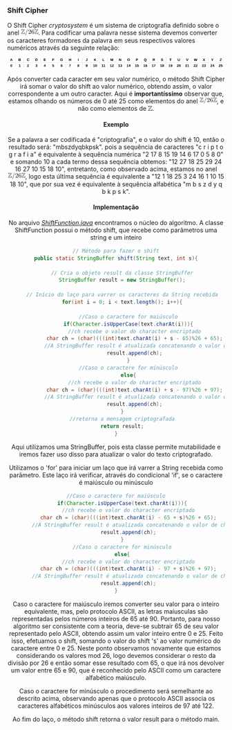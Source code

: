 ### Shift Cipher

O Shift Cipher *cryptosystem* é um sistema de criptografia definido sobre o anel  <img src="../../images/ring.png" width="40"/>. Para codificar uma palavra nesse sistema devemos converter os caracteres formadores da palavra em seus respectivos valores numéricos através da seguinte relação:

<p style="align:center">
	<center><img src="../../images/alph_num.png"><center>
</p>

Após converter cada caracter em seu valor numérico, o método Shift Cipher irá somar o valor do shift ao valor numérico, obtendo assim, o valor correspondente a um outro caracter. Aqui é **importantíssimo** observar que, estamos olhando os números de 0 até 25 como elementos do anel <img src="../../images/ring.png" width="40">, e não como elementos de <img src="../../images/z.png" width="10">.

#### Exemplo 
Se a palavra a ser codificada é "criptografia", e o valor do shift é 10, então o resultado será: "mbszdyqbkpsk". pois a sequência de caracteres "c r i p t o g r a f i a" é equivalente à sequência numérica "2 17 8 15 19 14 6 17 0 5 8 0" e somando 10 a cada termo dessa sequência obtemos: "12 27 18 25 29 24 16 27 10 15 18 10", entretanto, como observado acima, estamos no anel <img src="../../images/ring.png" width="40">, logo esta última sequência é equivalente a "12 1 18 25 3 24 16 1 10 15 18 10", que por sua vez é equivalente à sequência alfabética "m b s z d y q b k p s k".

#### Implementação

No arquivo *[ShiftFunction.java](ShiftFunction.java)* encontramos o núcleo do algoritmo. A classe ShiftFunction possui o método shift, que recebe como parâmetros uma string e um inteiro

``` java
// Método para fazer o shift
public static StringBuffer shift(String text, int s){
	
	// Cria o objeto result da classe StringBuffer
	StringBuffer result = new StringBuffer();
		
	// Início do laço para varrer os caracteres da String recebida
	for(int i = 0; i < text.length(); i++){

		//Caso o caractere for maiúsculo
		if(Character.isUpperCase(text.charAt(i))){
			//ch recebe o valor do character encriptado
			char ch = (char)(((int)text.charAt(i) + s - 65)%26 + 65);
			//A StringBuffer result é atualizada concatenando o valor de ch
			result.append(ch);
		}
		//Caso o caractere for minúsculo
		else{
			//ch recebe o valor do character encriptado
			char ch = (char)(((int)text.charAt(i) + s - 97)%26 + 97);
			//A StringBuffer result é atualizada concatenando o valor de ch
			result.append(ch);
	}
	//retorna a mensagem criptografada
	return result;
}
```

Aqui utilizamos uma StringBuffer, pois esta classe permite mutabilidade e iremos fazer uso disso para atualizar o valor do texto criptografado.

Utilizamos o 'for' para iniciar um laço que irá varrer a String recebida como parâmetro. Este laço irá verificar, através do condicional 'if', se o caractere é maiúsculo ou minúsculo

```java
//Caso o caractere for maiúsculo
	if(Character.isUpperCase(text.charAt(i))){
		//ch recebe o valor do character encriptado
		char ch = (char)(((int)text.charAt(i) - 65 + s)%26 + 65);
		//A StringBuffer result é atualizada concatenando o valor de ch
		result.append(ch);
	}
	//Caso o caractere for minúsculo
	else{
		//ch recebe o valor do character encriptado
		char ch = (char)(((int)text.charAt(i) - 97 + s)%26 + 97);
		//A StringBuffer result é atualizada concatenando o valor de ch
		result.append(ch);
}
```
Caso o caractere for maiúsculo iremos converter seu valor para o inteiro equivalente, mas, pelo protocolo ASCII, as letras maíusculas são representadas pelos números inteiros de 65 até 90. Portanto, para nosso algoritmo ser consistente com a teoria, deve-se subtrair 65 de seu valor representado pelo ASCII, obtendo assim um valor inteiro entre 0 e 25. Feito isso, efetuamos o shift, somando o valor do shift 's' ao valor numérico do caractere entre 0 e 25. Neste ponto observamos novamente que estamos considerando os valores mod 26, logo devemos considerar o resto da divisão por 26 e então somar esse resultado com 65, o que irá nos devolver um valor entre 65 e 90, que é reconhecido pelo ASCII como um caractere alfabético maiúsculo.

Caso o caractere for minúsculo o procedimento será semelhante ao descrito acima, observando apenas que o protocolo ASCII associa os caracteres alfabéticos minúsculos aos valores inteiros de 97 até 122.

Ao fim do laço, o método shift retorna o valor result para o método main.